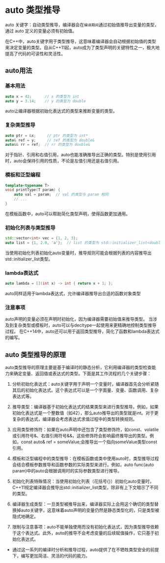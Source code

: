 # auto 类型推导
auto 关键字：自动类型推导，编译器会在``编译期间``通过初始值推导出变量的类型，通过 auto 定义的变量必须有初始值。

在C++中，auto关键字用于类型推导，这意味着编译器会自动根据初始值的类型来决定变量的类型。自从C++11起，auto成为了类型声明的关键特性之一，极大地提高了代码的可读性和灵活性。

## auto用法
### 基本用法
```cpp
auto x = 42;      // x 的类型为 int
auto y = 3.14;    // y 的类型为 double
```
auto让编译器根据初始化表达式的类型来推断变量的类型。

### 复杂类型推导
```cpp
auto ptr = &x;     // ptr 的类型为 int*
auto& ref = y;     // ref 的类型为 double&
auto&& rr = ref;  // rr 的类型为 double&
```
对于指针、引用和右值引用，auto也能准确推导出正确的类型。特别是使用引用时，auto会保持引用的性质，不论是左值引用还是右值引用。

### 模板和泛型编程
```cpp
template<typename T>
void printType(T param) {
    auto val = param;  // val 的类型与 param 相同
    // ...
}
```
在模板函数中，auto可以帮助简化类型声明，使得函数更加通用。

### 初始化列表与类型推导
```cpp
std::vector<int> vec = {1, 2, 3};
auto list = {1, 2.0, 'a'};  // list 的类型为 std::initializer_list<double>
```
当使用初始化列表初始化auto变量时，推导规则可能会根据列表的内容推导出std::initializer_list类型。

### lambda表达式
```cpp
auto lambda = [](int x) -> int { return x + 1; };
```
auto同样适用于lambda表达式，允许编译器推导出合适的函数对象类型

### 注意事项
auto声明的变量必须在声明时初始化，因为编译器需要初始值来推导类型。
当涉及到复杂类型或模板时，auto可以与decltype一起使用来更精确地控制类型推导过程。
在C++14中，auto还可以用于返回类型推导，简化了函数和lambda表达式的编写。

## auto 类型推导的原理
auto类型推导的原理主要是基于编译时的静态分析，它利用编译器的类型检查能力来确定变量、返回值或表达式的类型。下面是其工作流程的几个关键步骤：

1. 分析初始化表达式：auto关键字用于声明一个变量时，编译器首先会分析紧随其后的初始化表达式。这个表达式可以是一个字面量、变量、函数调用、复杂表达式等。

2. 推导类型：编译器基于初始化表达式的结果类型来进行类型推导。例如，如果初始化表达式是一个整数值（如42），那么auto推导出的类型就是int。对于更复杂的表达式，编译器会考虑表达式求值过程中的类型转换规则。

3. 应用类型修饰符：如果在auto声明中还包含了类型修饰符，如const、volatile或引用符号&、右值引用符号&&，这些修饰符会影响最终推导出的类型。例如，const auto& ref = someValue;会推导出一个指向someValue类型const引用。

4. 模板和泛型编程中的类型推导：在模板函数或类中使用auto时，类型推导过程会结合模板参数推导和函数参数的实际类型来进行。例如，auto func(auto param)中的auto会根据调用时的实际参数类型进行推导。

5. 初始化列表特殊情况：当使用初始化列表（花括号{}）初始化auto变量时，C++11规定编译器会推导出std::initializer_list类型，除非有上下文暗示了不同的类型。

6. 编译器生成类型：一旦类型被推导出来，编译器实际上会用这个确切的类型替换掉auto关键字，这意味着auto声明的变量仍然是静态类型化的，只是类型被隐式地确定。

7. 限制与注意事项：auto不能单独使用而没有初始化表达式，因为类型推导依赖于这个表达式。此外，auto的推导不会考虑变量的后续赋值操作，它只基于初始化表达式。

- 通过这一系列的编译时分析和推导过程，auto提供了在不牺牲类型安全的前提下，编写更加简洁、灵活的代码的能力。

